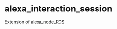 # alexa_interaction_session

Extension of [alexa_node_ROS](https://github.com/mdeyo/alexa-node-ROS)
